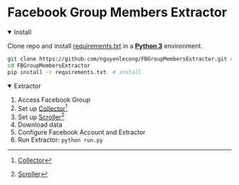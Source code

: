 # Facebook Group Members Extractor

<details open>
<summary>Install</summary>

Clone repo and install [requirements.txt](https://github.com/nguyenlecong/FBGroupMembersExtractor/blob/main/requirements.txt) in a [**Python 3**](https://www.python.org/) environment.

```bash
git clone https://github.com/nguyenlecong/FBGroupMembersExtractor.git # clone
cd FBGroupMembersExtractor
pip install -r requirements.txt  # install
```

</details>

<details open>
<summary>Extractor</summary>

1. Access Facebook Group
2. Set up [Collector](https://github.com/nguyenlecong/FBGroupMembersExtractor/blob/main/src/collector.js)[^1]
3. Set up [Scroller](https://github.com/nguyenlecong/FBGroupMembersExtractor/blob/main/src/scroller.js)[^2]
4. Download data
5. Configure Facebook Account and Extractor
6. Run Extractor: `python run.py`

</details>

[^1]: [Collector](https://github.com/floriandiud/facebook-group-members-scraper)
[^2]: [Scroller](https://github.com/Lucia361/Facebook-Groups-Extractor)
